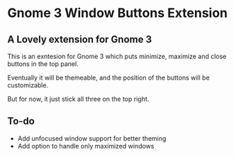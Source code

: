 Gnome 3 Window Buttons Extension
================================

A Lovely extension for Gnome 3
------------------------------

This is an exntesion for Gnome 3 which puts minimize, maximize and close buttons in the top panel.

Eventually it will be themeable, and the position of the buttons will be customizable.

But for now, it just stick all three on the top right.

To-do
-----

- Add unfocused window support for better theming
- Add option to handle only maximized windows